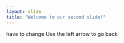 ```yaml
---
layout: slide
title: "Welcome to our second slide!"
---
```

have to change
Use the left arrow to go back
